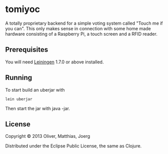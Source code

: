 # tomiyoc

A totally proprietary backend for a simple voting system called "Touch me if you can".
This only makes sense in connection with some home made hardware consisting of a Raspberry Pi,
a touch screen and a RFID reader. 

## Prerequisites

You will need [Leiningen][1] 1.7.0 or above installed.

[1]: https://github.com/technomancy/leiningen

## Running

To start build an uberjar with

    lein uberjar

Then start the jar with java -jar.

## License

Copyright © 2013 Oliver, Matthias, Joerg

Distributed under the Eclipse Public License, the same as Clojure.
